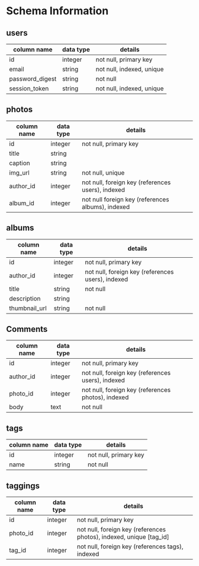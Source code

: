 # Schema Information

## users

column name | data type | details
---- | ---------------- | -------
id | integer | not null, primary key
email | string | not null, indexed, unique
password_digest | string | not null
session_token | string | not null, indexed, unique

## photos

column name | data type | details
---- | ---------------- | -------
id | integer | not null, primary key
title | string |
caption | string |
img_url | string | not null, unique
author_id | integer | not null, foreign key (references users), indexed
album_id | integer | not null foreign key (references albums), indexed

## albums

column name | data type | details
---- | ---------------- | -------
id | integer | not null, primary key
author_id | integer | not null, foreign key (references users), indexed
title | string | not null
description | string |
thumbnail_url | string | not null

## Comments

column name | data type | details
---- | ---------------- | -------
id | integer | not null, primary key
author_id | integer | not null, foreign key (references users), indexed
photo_id | integer | not null, foreign key (references photos), indexed
body | text | not null


## tags

column name | data type | details
---- | ---------------- | -------
id | integer | not null, primary key
name | string | not null

## taggings

column name | data type | details
---- | ---------------- | -------
id | integer | not null, primary key
photo_id | integer | not null, foreign key (references photos), indexed, unique [tag_id]
tag_id | integer | not null, foreign key (references tags), indexed

